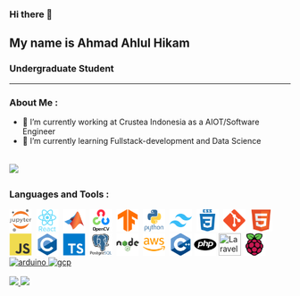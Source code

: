 ### Hi there 👋
## My name is Ahmad Ahlul Hikam
### Undergraduate Student
---

### About Me :
- 🔭 I’m currently working at Crustea Indonesia as a AIOT/Software Engineer
- 🌱 I’m currently learning Fullstack-development and Data Science
<!--
- 👯 I’m looking to collaborate on ...
- 🤔 I’m looking for help with ...
- 💬 Ask me about ...
- 📫 How to reach me: ...
- 😄 Pronouns: ...
- ⚡ Fun fact: ...
-->
![](https://komarev.com/ghpvc/?username=IAmNewbe&style=flat-square)
---
### Languages and Tools :
<div>
  <img src="https://github.com/devicons/devicon/blob/master/icons/jupyter/jupyter-original-wordmark.svg" title="Jupyter" alt="Jupyter" width="40" height="40"/>&nbsp;
  <img src="https://github.com/devicons/devicon/blob/master/icons/react/react-original-wordmark.svg" title="React" alt="React" width="40" height="40"/>&nbsp;
  <img src="https://github.com/devicons/devicon/blob/master/icons/matlab/matlab-original.svg" title="Matlab" alt="Matlab" width="40" height="40"/>&nbsp;
  <img src="https://github.com/devicons/devicon/blob/master/icons/opencv/opencv-original-wordmark.svg" title="OpenCV" alt="OpenCV" width="40" height="40"/>&nbsp;
  <img src="https://github.com/devicons/devicon/blob/master/icons/tensorflow/tensorflow-original.svg" title="TensorFlow" alt="TensorFlow" width="40" height="40"/>&nbsp;
  <img src="https://github.com/devicons/devicon/blob/master/icons/python/python-original-wordmark.svg" title="Python" alt="Python" width="40" height="40"/>&nbsp;
  <img src="https://github.com/devicons/devicon/blob/master/icons/tailwindcss/tailwindcss-plain.svg" title="Tailwind" alt="TailwindCSS " width="40" height="40"/>&nbsp;
  <img src="https://github.com/devicons/devicon/blob/master/icons/css3/css3-plain-wordmark.svg"  title="CSS3" alt="CSS" width="40" height="40"/>&nbsp;
  <img src="https://github.com/devicons/devicon/blob/master/icons/git/git-original.svg"  title="git" alt="git" width="40" height="40"/>&nbsp;
  <img src="https://github.com/devicons/devicon/blob/master/icons/html5/html5-original.svg" title="HTML5" alt="HTML" width="40" height="40"/>&nbsp;
  <img src="https://github.com/devicons/devicon/blob/master/icons/javascript/javascript-original.svg" title="JavaScript" alt="JavaScript" width="40" height="40"/>&nbsp;
  <img src="https://github.com/devicons/devicon/blob/master/icons/c/c-original.svg" title="C" alt="C" width="40" height="40"/>&nbsp;
  <img src="https://github.com/devicons/devicon/blob/master/icons/typescript/typescript-original.svg" title="TypeScript"  alt="TypeScript" width="40" height="40"/>&nbsp;
  <img src="https://github.com/devicons/devicon/blob/master/icons/postgresql/postgresql-original-wordmark.svg" title="PostGresQL"  alt="PostGreSQL" width="40" height="40"/>&nbsp;
  <img src="https://github.com/devicons/devicon/blob/master/icons/nodejs/nodejs-original-wordmark.svg" title="NodeJS" alt="NodeJS" width="40" height="40"/>&nbsp;
  <img src="https://github.com/devicons/devicon/blob/master/icons/amazonwebservices/amazonwebservices-plain-wordmark.svg" title="AWS" alt="AWS" width="40" height="40"/>&nbsp;
  <img src="https://github.com/devicons/devicon/blob/master/icons/cplusplus/cplusplus-original.svg" title="C++" **alt="C++" width="40" height="40"/>
  <img src="https://github.com/devicons/devicon/blob/master/icons/php/php-plain.svg" title="php" **alt="php" width="40" height="40"/>
  <img width ='40px' height='40px' **alt='Laravel' title='Laravel' src ='https://raw.githubusercontent.com/rahulbanerjee26/githubAboutMeGenerator/main/icons/laravel.svg'>
  <img src="https://github.com/devicons/devicon/blob/master/icons/raspberrypi/raspberrypi-original.svg" title="Raspi" **alt="Raspi" width="40" height="40"/>
  <a href="https://www.arduino.cc/" target="_blank" rel="noreferrer"> <img src="https://cdn.worldvectorlogo.com/logos/arduino-1.svg" alt="arduino" width="40" height="40"/> </a> <a href="https://cloud.google.com" target="_blank" rel="noreferrer"> <img src="https://www.vectorlogo.zone/logos/google_cloud/google_cloud-icon.svg" alt="gcp" width="40" height="40"/> </a>
</div>
<br>
<!--
<a href="https://github.com/IAmNewbe">
<img align="left" src="https://github-readme-stats.vercel.app/api?username=IAmNewbe&count_private=true&show_icons=true&theme=transparent"/>
<img align="center" src="https://streak-stats.demolab.com/?user=IAmNewbe&theme=transparent&card_width=358" />
</a>
-->
<a href="https://github.com/IAmNewbe">
  <img height="180em" src="https://github-readme-stats-eight-theta.vercel.app/api?username=IAmNewbe&show_icons=true&theme=algolia&include_all_commits=true&count_private=true"/>
  <img height="180em" src="https://streak-stats.demolab.com/?user=IAmNewbe&theme=transparent&card_width=358" />
</a>

<!--
### :fire: My Stats :
[![GitHub Streak](http://github-readme-streak-stats.herokuapp.com?user=IAmNewbe&theme=dark&background=000000)](https://git.io/streak-stats)
---

[![Top Langs](https://github-readme-stats.vercel.app/api/top-langs/?username=IAmNewbe&layout=compact&theme=vision-friendly-dark)](https://github.com/anuraghazra/github-readme-stats)

